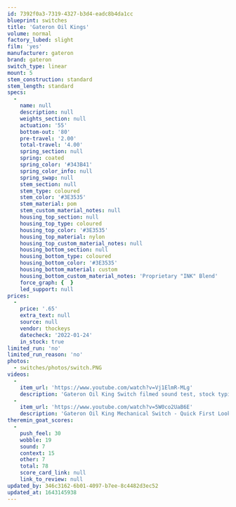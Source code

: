 ```yaml
---
id: 7392f0a3-7319-4327-b3d4-eadc8b4da1cc
blueprint: switches
title: 'Gateron Oil Kings'
volume: normal
factory_lubed: slight
film: 'yes'
manufacturer: gateron
brand: gateron
switch_type: linear
mount: 5
stem_construction: standard
stem_length: standard
specs:
  -
    name: null
    description: null
    weights_section: null
    actuation: '55'
    bottom-out: '80'
    pre-travel: '2.00'
    total-travel: '4.00'
    spring_section: null
    spring: coated
    spring_color: '#343B41'
    spring_color_info: null
    spring_swap: null
    stem_section: null
    stem_type: coloured
    stem_color: '#3E3535'
    stem_material: pom
    stem_custom_material_notes: null
    housing_top_section: null
    housing_top_type: coloured
    housing_top_color: '#3E3535'
    housing_top_material: nylon
    housing_top_custom_material_notes: null
    housing_bottom_section: null
    housing_bottom_type: coloured
    housing_bottom_color: '#3E3535'
    housing_bottom_material: custom
    housing_bottom_custom_material_notes: 'Proprietary "INK" Blend'
    force_graph: {  }
    led_support: null
prices:
  -
    price: '.65'
    extra_text: null
    source: null
    vendor: thockeys
    datecheck: '2022-01-24'
    in_stock: true
limited_run: 'no'
limited_run_reason: 'no'
photos:
  - switches/photos/switch.PNG
videos:
  -
    item_url: 'https://www.youtube.com/watch?v=Vj1ElmR-MLg'
    description: 'Gateron Oil King Switch filmed sound test, stock typing, lubed typing, lubed+Deskeys typing by issey83'
  -
    item_url: 'https://www.youtube.com/watch?v=5W0co2UaB6E'
    description: 'Gateron Oil King Mechanical Switch - Quick First Look by PXL'
theremin_goat_scores:
  -
    push_feel: 30
    wobble: 19
    sound: 7
    context: 15
    other: 7
    total: 78
    score_card_link: null
    link_to_review: null
updated_by: 346c3162-6b01-4097-b7ee-8c4482d3ec52
updated_at: 1643145938
---
```

